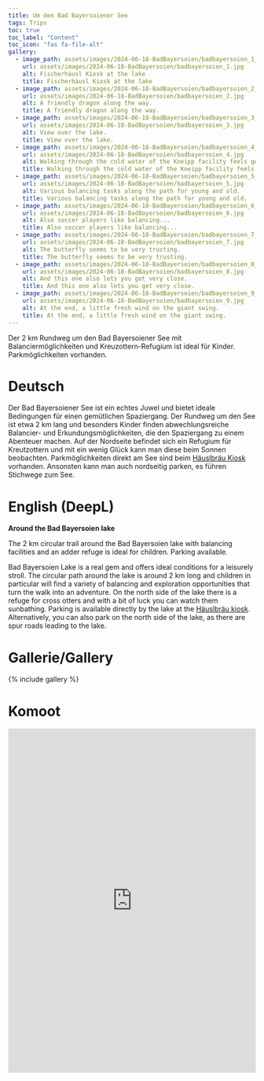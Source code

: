 ```yaml
---
title: Um den Bad Bayersoiener See
tags: Trips
toc: true
toc_label: "Content"
toc_icon: "fas fa-file-alt"
gallery:
  - image_path: assets/images/2024-06-18-BadBayersoien/badbayersoien_1_th.jpg
    url: assets/images/2024-06-18-BadBayersoien/badbayersoien_1.jpg
    alt: Fischerhäusl Kiosk at the lake
    title: Fischerhäusl Kiosk at the lake
  - image_path: assets/images/2024-06-18-BadBayersoien/badbayersoien_2_th.jpg
    url: assets/images/2024-06-18-BadBayersoien/badbayersoien_2.jpg
    alt: A friendly dragon along the way.
    title: A friendly dragon along the way.
  - image_path: assets/images/2024-06-18-BadBayersoien/badbayersoien_3_th.jpg
    url: assets/images/2024-06-18-BadBayersoien/badbayersoien_3.jpg
    alt: View over the lake.
    title: View over the lake.
  - image_path: assets/images/2024-06-18-BadBayersoien/badbayersoien_4_th.jpg
    url: assets/images/2024-06-18-BadBayersoien/badbayersoien_4.jpg
    alt: Walking through the cold water of the Kneipp facility feels good.
    title: Walking through the cold water of the Kneipp facility feels good.
  - image_path: assets/images/2024-06-18-BadBayersoien/badbayersoien_5_th.jpg
    url: assets/images/2024-06-18-BadBayersoien/badbayersoien_5.jpg
    alt: Various balancing tasks along the path for young and old.
    title: Various balancing tasks along the path for young and old.
  - image_path: assets/images/2024-06-18-BadBayersoien/badbayersoien_6_th.jpg
    url: assets/images/2024-06-18-BadBayersoien/badbayersoien_6.jpg
    alt: Also soccer players like balancing...
    title: Also soccer players like balancing...
  - image_path: assets/images/2024-06-18-BadBayersoien/badbayersoien_7_th.jpg
    url: assets/images/2024-06-18-BadBayersoien/badbayersoien_7.jpg
    alt: The butterfly seems to be very trusting.
    title: The butterfly seems to be very trusting.
  - image_path: assets/images/2024-06-18-BadBayersoien/badbayersoien_8_th.jpg
    url: assets/images/2024-06-18-BadBayersoien/badbayersoien_8.jpg
    alt: And this one also lets you get very close.
    title: And this one also lets you get very close.
  - image_path: assets/images/2024-06-18-BadBayersoien/badbayersoien_9_th.jpg
    url: assets/images/2024-06-18-BadBayersoien/badbayersoien_9.jpg
    alt: At the end, a little fresh wind on the giant swing.
    title: At the end, a little fresh wind on the giant swing.
---
```



Der 2 km Rundweg um den Bad Bayersoiener See mit Balanciermöglichkeiten und Kreuzottern-Refugium ist ideal für Kinder. Parkmöglichkeiten vorhanden.


# Deutsch
Der Bad Bayersoiener See ist ein echtes Juwel und bietet ideale Bedingungen für einen gemütlichen Spaziergang. Der Rundweg um den See ist etwa 2 km lang und besonders Kinder finden abwechlungsreiche Balancier- und Erkundungsmöglichkeiten, die den Spaziergang zu einem Abenteuer machen. Auf der Nordseite befindet sich ein Refugium für Kreutzottern und mit ein wenig Glück kann man diese beim Sonnen beobachten. Parkmöglichkeiten direkt am See sind beim [Häuslbräu Kiosk](https://maps.app.goo.gl/M5wXqPhT7eC3FMsPA) vorhanden. Ansonsten kann man auch nordseitig parken, es führen Stichwege zum See.


# English (DeepL)
**Around the Bad Bayersoien lake**

The 2 km circular trail around the Bad Bayersoien lake with balancing facilities and an adder refuge is ideal for children. Parking available.

Bad Bayersoien Lake is a real gem and offers ideal conditions for a leisurely stroll. The circular path around the lake is around 2 km long and children in particular will find a variety of balancing and exploration opportunities that turn the walk into an adventure. On the north side of the lake there is a refuge for cross otters and with a bit of luck you can watch them sunbathing. Parking is available directly by the lake at the [Häuslbräu kiosk](https://maps.app.goo.gl/M5wXqPhT7eC3FMsPA). Alternatively, you can also park on the north side of the lake, as there are spur roads leading to the lake.


# Gallerie/Gallery
{% include gallery %}


# Komoot
<iframe src="https://www.komoot.com/de-de/tour/1655905542/embed?share_token=aoGGZAHuTRRQtCuqYSLO5XJIYfB04LXYeKr2VX62Sgq36XEO8B&profile=1" width="100%" height="700" frameborder="0" scrolling="no"></iframe>
